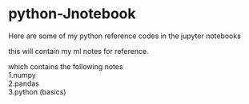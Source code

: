 # python-Jnotebook
Here are some of my python reference codes in the jupyter notebooks

this will contain my ml notes for reference.

which contains the following notes<br>
1.numpy<br>
2.pandas<br>
3.python (basics)
